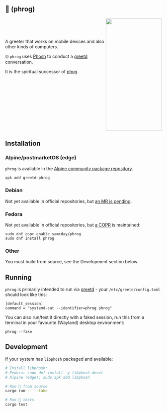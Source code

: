 ## 🐸 (phrog)

<img align="right" width="180" height="360" src="https://github.com/samcday/phrog/releases/download/0.42.0/demo.webp">

<br />
<br />
<br />

A greeter that works on mobile devices and also other kinds of computers.
 
🤓 `phrog` uses [Phosh][] to conduct a [greetd][] conversation.

It is the spiritual successor of [phog][].

<br clear="right"/>

## Installation

### Alpine/postmarketOS (edge)

`phrog` is available in the [Alpine community package repository][alpine-pkg].

```sh
apk add greetd-phrog
```

### Debian

Not yet available in official repositories, but [an MR is pending][debian-mr].

### Fedora

Not yet available in official repositories, but [a COPR][copr] is maintained:

```
sudo dnf copr enable samcday/phrog
sudo dnf install phrog
```

### Other

You must build from source, see the Development section below.

## Running

`phrog` is primarily intended to run via [greetd][] - your `/etc/greetd/config.toml` should
look like this:

```
[default_session]
command = "systemd-cat --identifier=phrog phrog"
```

You can also run/test it directly with a faked session, run this from a terminal in your favourite (Wayland) desktop environment:

```
phrog --fake
```

## Development

If your system has `libphosh` packaged and available:

```sh
# Install libphosh:
# Fedora: sudo dnf install -y libphosh-devel
# Alpine (edge): sudo apk add libphosh

# Run 🐸 from source
cargo run -- --fake

# Run 🐸 tests
cargo test
```

[phog]: https://gitlab.com/mobian1/phog
[Phosh]: https://gitlab.gnome.org/World/Phosh/phosh
[greetd]: https://sr.ht/~kennylevinsen/greetd/
[alpine-pkg]: https://pkgs.alpinelinux.org/packages?name=greetd-phrog&branch=edge&repo=&arch=&origin=&flagged=&maintainer=
[copr]: https://copr.fedorainfracloud.org/coprs/samcday/phrog/
[debian-mr]: https://salsa.debian.org/DebianOnMobile-team/phrog/-/merge_requests/1
